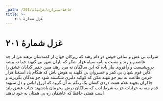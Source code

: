 ```yaml
---
_path: /حافظ-شیرازی/غزلیات/201
title: >-
    غزل شمارهٔ ۲۰۱
---
```

# غزل شمارهٔ ۲۰۱

شراب بی غش و ساقی خوش دو دام رهند
که زیرکان جهان از کمندشان نرهند
من ار چه عاشقم و رند و مست و نامه سیاه
هزار شکر که یاران شهر بی گنهند
جفا نه پیشه درویشیست و راهروی
بیار باده که این سالکان نه مرد رهند
مبین حقیر گدایان عشق را کاین قوم
شهان بی کمر و خسروان بی کلهند
به هوش باش که هنگام باد استغنا
هزار خرمن طاعت به نیم جو ننهند
مکن که کوکبه دلبری شکسته شود
چو بندگان بگریزند و چاکران بجهند
غلام همت دردی کشان یک رنگم
نه آن گروه که ازرق لباس و دل سیهند
قدم منه به خرابات جز به شرط ادب
که سالکان درش محرمان پادشهند
جناب عشق بلند است همتی حافظ
که عاشقان ره بی همتان به خود ندهند
